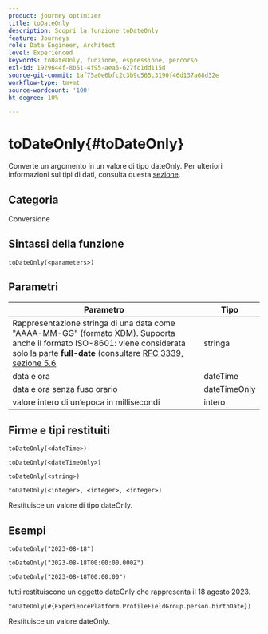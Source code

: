 ```yaml
---
product: journey optimizer
title: toDateOnly
description: Scopri la funzione toDateOnly
feature: Journeys
role: Data Engineer, Architect
level: Experienced
keywords: toDateOnly, funzione, espressione, percorso
exl-id: 1929644f-8b51-4f95-aea5-627fc1dd115d
source-git-commit: 1af75a0e6bfc2c3b9c565c3190f46d137a68d32e
workflow-type: tm+mt
source-wordcount: '100'
ht-degree: 10%

---
```


# toDateOnly{#toDateOnly}

Converte un argomento in un valore di tipo dateOnly. Per ulteriori informazioni sui tipi di dati, consulta questa [sezione](../expression/data-types.md).

## Categoria

Conversione

## Sintassi della funzione

`toDateOnly(<parameters>)`

## Parametri

| Parametro | Tipo |
|-----------|------------------|
| Rappresentazione stringa di una data come &quot;AAAA-MM-GG&quot; (formato XDM). Supporta anche il formato ISO-8601: viene considerata solo la parte **full-date** (consultare [RFC 3339, sezione 5.6](https://www.rfc-editor.org/rfc/rfc3339#section-5.6) | stringa |
| data e ora | dateTime |
| data e ora senza fuso orario | dateTimeOnly |
| valore intero di un’epoca in millisecondi | intero |

## Firme e tipi restituiti

`toDateOnly(<dateTime>)`

`toDateOnly(<dateTimeOnly>)`

`toDateOnly(<string>)`

`toDateOnly(<integer>, <integer>, <integer>)`

Restituisce un valore di tipo dateOnly.

## Esempi

`toDateOnly("2023-08-18")`

`toDateOnly("2023-08-18T00:00:00.000Z")`

`toDateOnly("2023-08-18T00:00:00")`

tutti restituiscono un oggetto dateOnly che rappresenta il 18 agosto 2023.

`toDateOnly(#{ExperiencePlatform.ProfileFieldGroup.person.birthDate})`

Restituisce un valore dateOnly.
